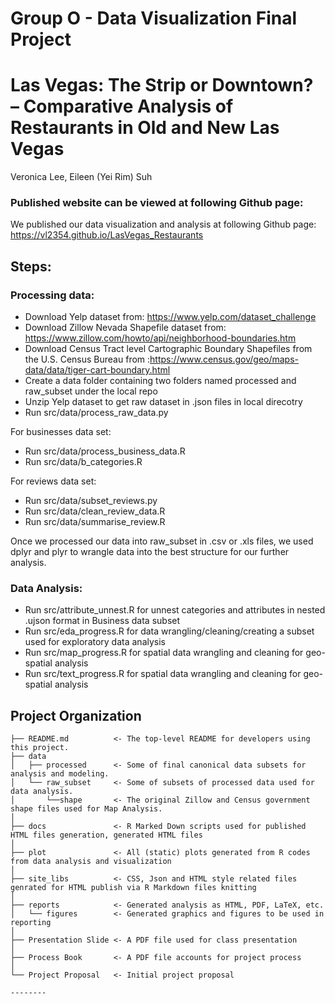 # Group O - Data Visualization Final Project 
Las Vegas: The Strip or Downtown? – Comparative Analysis of Restaurants in Old and New Las Vegas
==============================
Veronica Lee, Eileen (Yei Rim) Suh

### Published website can be viewed at following Github page: 

We published our data visualization and analysis at following Github page: 
https://vl2354.github.io/LasVegas_Restaurants

## Steps:

### Processing data:
- Download Yelp dataset from: https://www.yelp.com/dataset_challenge
- Download Zillow Nevada Shapefile dataset from: https://www.zillow.com/howto/api/neighborhood-boundaries.htm
- Download Census Tract level Cartographic Boundary Shapefiles from the U.S. Census Bureau from :https://www.census.gov/geo/maps-data/data/tiger-cart-boundary.html
- Create a data folder containing two folders named processed and raw_subset under the local repo
- Unzip Yelp dataset to get raw dataset in .json files in local direcotry 
- Run src/data/process_raw_data.py

For businesses data set:
- Run src/data/process_business_data.R
- Run src/data/b_categories.R

For reviews data set:
- Run src/data/subset_reviews.py
- Run src/data/clean_review_data.R
- Run src/data/summarise_review.R

Once we processed our data into raw_subset in .csv or .xls files, we used dplyr and plyr to wrangle data into the best structure for our further analysis. 

### Data Analysis:
- Run src/attribute_unnest.R for unnest categories and attributes in nested .ujson format in Business data subset
- Run src/eda_progress.R for data wrangling/cleaning/creating a subset used for exploratory data analysis
- Run src/map_progress.R for spatial data wrangling and cleaning for geo-spatial analysis 
- Run src/text_progress.R for spatial data wrangling and cleaning for geo-spatial analysis 

Project Organization
------------

    ├── README.md          <- The top-level README for developers using this project.
    ├── data
    │   ├── processed      <- Some of final canonical data subsets for analysis and modeling.
    │   └── raw_subset     <- Some of subsets of processed data used for data analysis.
    │       └──shape       <- The original Zillow and Census government shape files used for Map Analysis.
    │
    ├── docs               <- R Marked Down scripts used for published HTML files generation, generated HTML files 
    │
    ├── plot               <- All (static) plots generated from R codes from data analysis and visualization
    │
    ├── site_libs          <- CSS, Json and HTML style related files genrated for HTML publish via R Markdown files knitting
    │
    ├── reports            <- Generated analysis as HTML, PDF, LaTeX, etc.
    │   └── figures        <- Generated graphics and figures to be used in reporting
    │
    ├── Presentation Slide <- A PDF file used for class presentation
    │   
    ├── Process Book       <- A PDF file accounts for project process 
    │
    └── Project Proposal   <- Initial project proposal 
    
    --------
